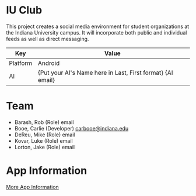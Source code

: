# IU Club
This project creates a social media environment for student organizations at the Indiana University campus. It will incorporate both public and individual feeds as well as direct messaging.


| Key   |      Value    |
|----------|-------------|
| Platform | Android |
| AI | {Put your AI's Name here in Last, First format} {AI email} |

# Team
- Barash, Rob (Role) email
- Booe, Carlie (Developer) carbooe@indiana.edu
- DeReu, Mike (Role) email
- Kovar, Luke (Role) email
- Lorton, Jake (Role) email

# App Information
[More App Information](app/README.md)
